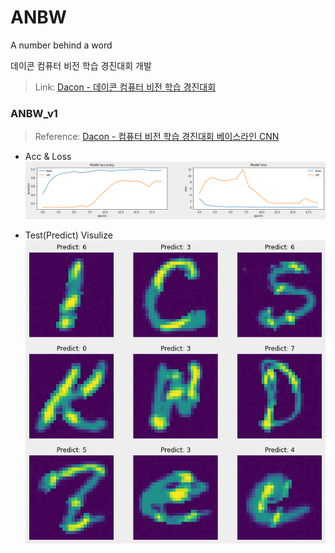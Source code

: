 # ANBW
A number behind a word

데이콘 컴퓨터 비전 학습 경진대회 개발
> Link: [Dacon - 데이콘 컴퓨터 비전 학습 경진대회](https://dacon.io/competitions/official/235626/overview/description)

### ANBW_v1

> Reference: [Dacon - 컴퓨터 비전 학습 경진대회 베이스라인 CNN](https://dacon.io/competitions/official/235626/codeshare/1555?page=1&dtype=recent)

- Acc & Loss ![](./img/ANBWv1_acc_loss.png)

- Test(Predict) Visulize ![](./img/test_visualize.png)
